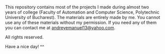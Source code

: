 This repository contains most of the projects I made during almost two years of college (Faculty of Automation and Computer Science, Polytechnic University of Bucharest). 
The materials are entirely made by me.
You cannot use any of these materials without my permission. If you need any of them you can contact me at andreyemanuel13@yahoo.com.

All rights reserved.

Have a nice day! ^^
